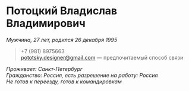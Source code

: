 # Потоцкий Владислав Владимирович
*Мужчина, 27 лет, родился 26 декабря 1995*

> +7 (981) 8975663 <br>
pototsky.designer@gmail.com — предпочитаемый способ связи<br>

*Проживает: Санкт-Петербург<br>
Гражданство: Россия, есть разрешение на работу: Россия<br>
Не готов к переезду, готов к командировкам*<br>
